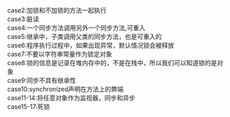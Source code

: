 case2:加锁和不加锁的方法一起执行  
case3:脏读  
case4:一个同步方法调用另外一个同步方法,可重入  
case5:继承中，子类调用父类的同步方法，也是可重入的  
case6:程序执行过程中，如果出现异常，默认情况锁会被释放  
case7:不要以字符串常量作为锁定对象  
case8:锁的信息是记录在堆内存中的，不是在栈中，所以我们可以知道锁的是对象  
case9:同步不具有继承性  
case10:synchronized声明在方法上的弊端  
case11-14:将任意对象作为监视器，同步和异步  
case15-17:死锁  
